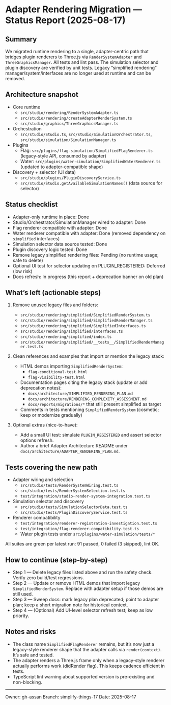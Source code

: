 # Adapter Rendering Migration — Status Report (2025-08-17)

## Summary

We migrated runtime rendering to a single, adapter-centric path that bridges plugin renderers to Three.js via `RenderSystemAdapter` and `ThreeGraphicsManager`. All tests and lint pass. The simulation selector and plugin discovery are verified by unit tests. Legacy “simplified rendering” manager/system/interfaces are no longer used at runtime and can be removed.

## Architecture snapshot

- Core runtime
  - `src/studio/rendering/RenderSystemAdapter.ts`
  - `src/studio/rendering/createAdapterRenderSystem.ts`
  - `src/studio/graphics/ThreeGraphicsManager.ts`
- Orchestration
  - `src/studio/Studio.ts`, `src/studio/SimulationOrchestrator.ts`, `src/studio/simulation/SimulationManager.ts`
- Plugins
  - Flag: `src/plugins/flag-simulation/SimplifiedFlagRenderer.ts` (legacy-style API, consumed by adapter)
  - Water: `src/plugins/water-simulation/SimplifiedWaterRenderer.ts` (updated to adapter-compatible shape)
- Discovery + selector (UI data)
  - `src/studio/plugins/PluginDiscoveryService.ts`
  - `src/studio/Studio.getAvailableSimulationNames()` (data source for selector)

## Status checklist

- Adapter-only runtime in place: Done
- Studio/Orchestrator/SimulationManager wired to adapter: Done
- Flag renderer compatible with adapter: Done
- Water renderer compatible with adapter: Done (removed dependency on `simplified` interfaces)
- Simulation selector data source tested: Done
- Plugin discovery logic tested: Done
- Remove legacy simplified rendering files: Pending (no runtime usage; safe to delete)
- Optional UI test for selector updating on PLUGIN_REGISTERED: Deferred (low risk)
- Docs refresh: In progress (this report + deprecation banner on old plan)

## What’s left (actionable steps)

1) Remove unused legacy files and folders:
   - `src/studio/rendering/simplified/SimplifiedRenderSystem.ts`
   - `src/studio/rendering/simplified/SimplifiedRenderManager.ts`
   - `src/studio/rendering/simplified/SimplifiedInterfaces.ts`
   - `src/studio/rendering/simplified/interfaces.ts`
   - `src/studio/rendering/simplified/index.ts`
   - `src/studio/rendering/simplified/__tests__/SimplifiedRenderManager.test.ts`

2) Clean references and examples that import or mention the legacy stack:
   - HTML demos importing `SimplifiedRenderSystem`:
     - `flag-conditional-test.html`
     - `flag-visibility-test.html`
   - Documentation pages citing the legacy stack (update or add deprecation notes):
     - `docs/architecture/SIMPLIFIED_RENDERING_PLAN.md`
     - `docs/architecture/RENDERING_COMPLEXITY_ASSESSMENT.md`
     - `docs/reports/migrations/*` that still present simplified as target
   - Comments in tests mentioning `SimplifiedRenderSystem` (cosmetic; keep or modernize gradually)

3) Optional extras (nice-to-have):
   - Add a small UI test: simulate `PLUGIN_REGISTERED` and assert selector options refresh.
   - Author a brief Adapter Architecture README under `docs/architecture/ADAPTER_RENDERING_PLAN.md`.

## Tests covering the new path

- Adapter wiring and selection
  - `src/studio/tests/RenderSystemWiring.test.ts`
  - `src/studio/tests/RenderSystemSelection.test.ts`
  - `test/integration/studio-render-system-integration.test.ts`
- Simulation selector and discovery
  - `src/studio/tests/SimulationSelectorData.test.ts`
  - `src/studio/tests/PluginDiscoveryService.test.ts`
- Renderer compatibility
  - `test/integration/renderer-registration-investigation.test.ts`
  - `test/integration/flag-renderer-compatibility.test.ts`
  - Water plugin tests under `src/plugins/water-simulation/tests/*`

All suites are green per latest run: 91 passed, 0 failed (3 skipped), lint OK.

## How to continue (step-by-step)

- Step 1 — Delete legacy files listed above and run the safety check. Verify zero build/test regressions.
- Step 2 — Update or remove HTML demos that import legacy `SimplifiedRenderSystem`. Replace with adapter setup if those demos are still used.
- Step 3 — Sweep docs: mark legacy plan deprecated; point to adapter plan; keep a short migration note for historical context.
- Step 4 — (Optional) Add UI-level selector refresh test; keep as low priority.

## Notes and risks

- The class name `SimplifiedFlagRenderer` remains, but it’s now just a legacy-style renderer shape that the adapter calls via `render(context)`. It’s safe and tested.
- The adapter renders a Three.js frame only when a legacy-style renderer actually performs work (didRender flag). This keeps cadence efficient in tests.
- TypeScript lint warning about supported version is pre-existing and non-blocking.

---

Owner: gh-assan
Branch: simplify-things-17
Date: 2025-08-17
